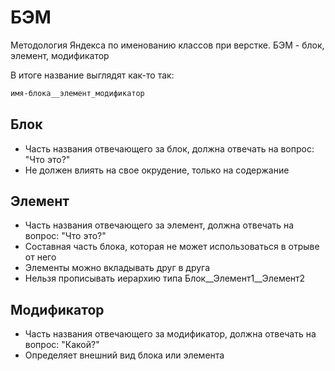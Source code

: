 # БЭМ

Методология Яндекса по именованию классов при верстке. БЭМ - блок, элемент, модификатор

В итоге название выглядят как-то так: 

````bash 
имя-блока__элемент_модификатор
````

## Блок

- Часть названия отвечающего за блок, должна отвечать на вопрос: "Что это?"
- Не должен влиять на свое окрудение, только на содержание 

## Элемент

- Часть названия отвечающего за элемент, должна отвечать на вопрос: "Что это?"
- Составная часть блока, которая не может использоваться в отрыве от него 
- Элементы можно вкладывать друг в друга
- Нельзя прописывать иерархию типа Блок__Элемент1__Элемент2

## Модификатор

- Часть названия отвечающего за модификатор, должна отвечать на вопрос: "Какой?"
- Определяет внешний вид блока или элемента
